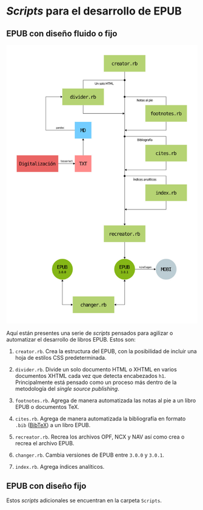 # *Scripts* para el desarrollo de EPUB

## EPUB con diseño fluido o fijo

![Flujo de trabajo](flujo-de-trabajo.jpg)

Aquí están presentes una serie de *scripts*
pensados para agilizar o automatizar el desarrollo
de libros EPUB. Estos son:

1. `creator.rb`. Crea la estructura del EPUB, con
la posibilidad de incluir una hoja de estilos CSS
predeterminada.

2. `divider.rb`. Divide un solo documento HTML o
XHTML en varios documentos XHTML cada vez que
detecta encabezados `h1`. Principalmente está
pensado como un proceso más dentro de la
metodología del *single source publishing*.

3. `footnotes.rb`. Agrega de manera automatizada
las notas al pie a un libro EPUB o documentos
TeX.

4. `cites.rb`. Agrega de manera automatizada la
bibliografía en formato `.bib`
([BibTeX](http://www.bibtex.org/)) a un libro
EPUB.

5. `recreator.rb`. Recrea los archivos OPF, NCX y
NAV así como crea o recrea el archivo EPUB.

6. `changer.rb`. Cambia versiones de EPUB entre
`3.0.0` y `3.0.1`.

7. `index.rb`. Agrega índices analíticos.

## EPUB con diseño fijo

Estos *scripts* adicionales se encuentran en la
carpeta `Scripts`.
